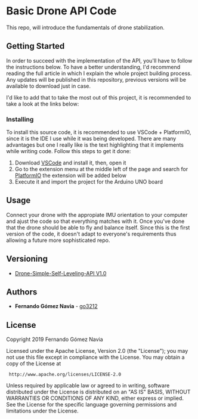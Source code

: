 # Basic Drone API Code
 This repo, will introduce the fundamentals of drone stabilization.
## Getting Started
 In order to succeed with the implementation of the API, you'll have to follow the instructions below. To have a better understanding, I'd recommend reading the full article in which I explain the whole project building process. Any updates will be published in this repository, previous versions will be available to download just in case.

 I'd like to add that to take the most out of this project, it is recommended to take a look at the links below:
### Installing
 To install this source code, it is recommended to use VSCode + PlatformIO, since it is the IDE I use while it was being developed. There are many advantages but one I really like is the text highlighting that it implements while writing code. Follow this steps to get it done:

1. Download [VSCode](https://code.visualstudio.com/) and install it, then, open it
2. Go to the extension menu at the middle left of the page and search for [PlatformIO](https://platformio.org/) the extension will be added below
3. Execute it and import the project for the Arduino UNO board

## Usage
 Connect your drone with the appropiate IMU orientation to your computer and ajust the code so that everything matches with it. Once you've done that the drone should be able to fly and balance itself. Since this is the first version of the code, it doesn't adapt to everyone's requirements thus allowing a future more sophisticated repo.

## Versioning
* [Drone-Simple-Self-Leveling-API V1.0](https://github.com/go3212/Drone-Simple-Self-Leveling-API)
## Authors
* **Fernando Gómez Navia** - [go3212](https://github.com/go3212/)
## License
   Copyright 2019 Fernando Gómez Navia

   Licensed under the Apache License, Version 2.0 (the "License");
   you may not use this file except in compliance with the License.
   You may obtain a copy of the License at

     http://www.apache.org/licenses/LICENSE-2.0

   Unless required by applicable law or agreed to in writing, software
   distributed under the License is distributed on an "AS IS" BASIS,
   WITHOUT WARRANTIES OR CONDITIONS OF ANY KIND, either express or implied.
   See the License for the specific language governing permissions and
   limitations under the License.

